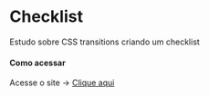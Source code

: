 # Checklist

Estudo sobre CSS transitions criando um checklist

#### Como acessar

Acesse o site → [Clique aqui](https://fellipesalazar.github.io/checklist/)
